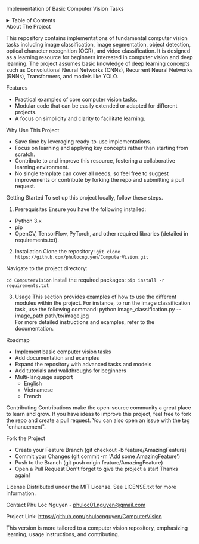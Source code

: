 Implementation of Basic Computer Vision Tasks
<!-- TABLE OF CONTENTS -->
<details>
  <summary>Table of Contents</summary>
  <ol>
    <li>
      <a href="#about-the-project">About The Project</a>
      <ul>
        <li><a href="#built-with">Built With</a></li>
      </ul>
    </li>
    <li>
      <a href="#getting-started">Getting Started</a>
      <ul>
        <li><a href="#prerequisites">Prerequisites</a></li>
        <li><a href="#installation">Installation</a></li>
      </ul>
    </li>
    <li><a href="#usage">Usage</a></li>
    <li><a href="#roadmap">Roadmap</a></li>
    <li><a href="#contributing">Contributing</a></li>
    <li><a href="#license">License</a></li>
    <li><a href="#contact">Contact</a></li>
  </ol>
</details>
<!-- ABOUT THE PROJECT -->
About The Project

This repository contains implementations of fundamental computer vision tasks including image classification, image segmentation, object detection, optical character recognition (OCR), and video classification. It is designed as a learning resource for beginners interested in computer vision and deep learning. The project assumes basic knowledge of deep learning concepts such as Convolutional Neural Networks (CNNs), Recurrent Neural Networks (RNNs), Transformers, and models like YOLO.

Features

* Practical examples of core computer vision tasks.
* Modular code that can be easily extended or adapted for different projects.
* A focus on simplicity and clarity to facilitate learning.
  
Why Use This Project

* Save time by leveraging ready-to-use implementations.
* Focus on learning and applying key concepts rather than starting from scratch.
* Contribute to and improve this resource, fostering a collaborative learning environment.
* No single template can cover all needs, so feel free to suggest improvements or contribute by forking the repo and submitting a pull request.

<!-- GETTING STARTED -->
Getting Started
To set up this project locally, follow these steps.

1. Prerequisites
Ensure you have the following installed:
  * Python 3.x
  * pip
  * OpenCV, TensorFlow, PyTorch, and other required libraries (detailed in requirements.txt).
2. Installation
  Clone the repository:
    `git clone https://github.com/phulocnguyen/ComputerVision.git`
    
Navigate to the project directory:

  `cd ComputerVision`
Install the required packages:
  `pip install -r requirements.txt`
  
<!-- USAGE EXAMPLES -->
3. Usage
This section provides examples of how to use the different modules within the project. For instance, to run the image classification task, use the following command:
  python image_classification.py --image_path path/to/image.jpg  
For more detailed instructions and examples, refer to the documentation.

<!-- ROADMAP -->
Roadmap
   * Implement basic computer vision tasks
   * Add documentation and examples
   * Expand the repository with advanced tasks and models
   * Add tutorials and walkthroughs for beginners
   * Multi-language support
     * English
     * Vietnamese
     * French
<!-- CONTRIBUTING -->
Contributing
Contributions make the open-source community a great place to learn and grow. If you have ideas to improve this project, feel free to fork the repo and create a pull request. You can also open an issue with the tag "enhancement".

Fork the Project
  * Create your Feature Branch (git checkout -b feature/AmazingFeature)
  * Commit your Changes (git commit -m 'Add some AmazingFeature')
  * Push to the Branch (git push origin feature/AmazingFeature)
  * Open a Pull Request
Don't forget to give the project a star! Thanks again!

<!-- LICENSE -->
License
Distributed under the MIT License. See LICENSE.txt for more information.

<!-- CONTACT -->
Contact
Phu Loc Nguyen - phuloc01.nguyen@gmail.com

Project Link: https://github.com/phulocnguyen/ComputerVision

This version is more tailored to a computer vision repository, emphasizing learning, usage instructions, and contributing.
